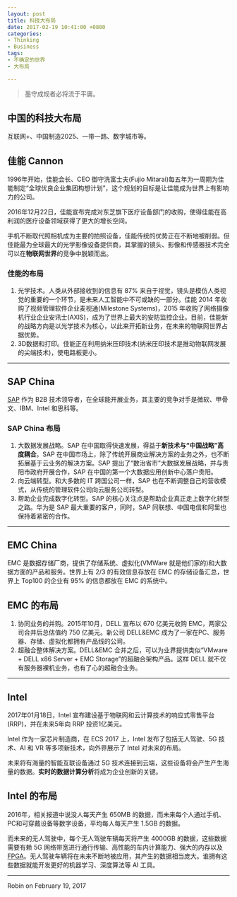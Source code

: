 ```yaml
---
layout: post
title: 科技大布局
date: 2017-02-19 10:41:00 +0800
categories:
- Thinking
- Business
tags:
- 不确定的世界
- 大布局

---
```


> 墨守成规者必将流于平庸。

## 中国的科技大布局

互联网+、中国制造2025、一带一路、数字城市等。



## 佳能 Cannon

1996年开始，佳能会长、CEO 御守洗富士夫(Fujio Mitarai)每五年为一周期为佳能制定“全球优良企业集团构想计划”，这个规划的目标是让佳能成为世界上有影响力的公司。

2016年12月22日，佳能宣布完成对东芝旗下医疗设备部门的收购，使得佳能在高利润的医疗设备领域获得了更大的增长空间。

手机不断取代照相机成为主要的拍照设备，佳能传统的优势正在不断地被削弱。但佳能最为全球最大的光学影像设备提供商，其掌握的镜头、影像和传感器技术完全可以在**物联网世界**的竞争中脱颖而出。

### 佳能的布局

1. 光学技术。人类从外部接收到的信息有 87% 来自于视觉，镜头是模仿人类视觉的重要的一个环节，是未来人工智能中不可或缺的一部分。佳能 2014 年收购了视频管理软件企业麦视通(Milestone Systems)，2015 年收购了网络摄像机行业企业安讯士(AXIS)，成为了世界上最大的安防监控企业。目前，佳能新的战略方向是以光学技术为核心，以此来开拓新业务，在未来的物联网世界占据优势。
2. 3D数据和打印。佳能正在利用纳米压印技术(纳米压印技术是推动物联网发展的尖端技术)，使电路板更小。

----

## SAP China

[SAP](https://zh.wikipedia.org/wiki/SAP%E5%85%AC%E5%8F%B8) 作为 B2B 技术领导者，在全球能开展业务，其主要的竞争对手是微软、甲骨文、IBM、Intel 和思科等。

### SAP China 布局

1. 大数据发展战略。SAP 在中国取得快速发展，得益于**新技术与“中国战略”高度耦合**。SAP 在中国市场上，除了传统开展商业解决方案的业务之外，也不断拓展基于云业务的解决方案。SAP 提出了“数治省市”大数据发展战略，并与贵阳市政府开展合作，SAP 在中国的第一个大数据应用创新中心落户贵阳。
2. 向云端转型。和大多数的 IT 跨国公司一样，SAP 也在不断调整自己的营收模式，从传统的管理软件公司向云服务公司转型。
3. 帮助企业完成数字化转型。SAP 的核心关注点是帮助企业真正走上数字化转型之路。华为是 SAP 最大重要的客户，同时，SAP 同联想、中国电信和阿里也保持着紧密的合作。

----

## EMC China


EMC 是数据存储厂商，提供了存储系统、虚拟化(VMWare 就是他们家的)和大数据方面的产品和服务。世界上有 2/3 的有效信息存放在 EMC 的存储设备汇总，世界上 Top100 的企业有 95% 的信息都放在 EMC 的系统中。


## EMC 的布局

1. 协同业务的并购。2015年10月，DELL 宣布以 670 亿美元收购 EMC，两家公司合并后总估值约 750 亿美元。新公司 DELL&EMC 成为了一家在PC、服务器、存储、虚拟化都拥有产品线的公司。
2. 超融合整体解决方案。DELL&EMC 合并之后，可以为业界提供类似“VMware + DELL x86 Server + EMC Storage”的超融合架构产品。这样 DELL 就不仅有服务器裸机业务，也有了心的超融合业务。

----

## Intel

2017年01月18日，Intel 宣布建设基于物联网和云计算技术的响应式零售平台(RRP)，并在未来5年向 RRP 投资1亿美元。

Intel 作为一家芯片制造商，在 ECS 2017 上，Intel 发布了包括无人驾驶、5G 技术、AI 和 VR 等多项新技术，向外界展示了 Intel 对未来的布局。

未来将有海量的智能互联设备通过 5G 技术连接到云端，这些设备将会产生产生海量的数据。**实时的数据计算分析**将成为企业创新的关键。

## Intel 的布局

2016年，相关报道中说没人每天产生 650MB 的数据，而未来每个人通过手机、PC和可穿戴设备等数字设备，平均每人每天产生 1.5GB 的数据。

而未来的无人驾驶中，每个无人驾驶车辆每天将产生 4000GB 的数据，这些数据需要有赖 5G 网络带宽进行通行传输、高性能的车内计算能力、强大的内存以及 [FPGA](https://en.wikipedia.org/wiki/Field-programmable_gate_array)。无人驾驶车辆将在未来不断地被应用，其产生的数据相当庞大。谁拥有这些数据就能开发更好的机器学习、深度算法等 AI 工具。

----

Robin on February 19, 2017

